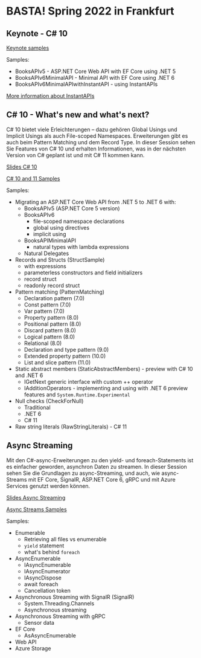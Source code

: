 # BASTA! Spring 2022 in Frankfurt

## Keynote - C# 10

[Keynote samples](Keynote)

Samples:

* BooksAPIv5 - ASP.NET Core Web API with EF Core using .NET 5
* BooksAPIv6MinimalAPI - Minimal API with EF Core using .NET 6
* BooksAPIv6MinimalAPIwithInstantAPI - using InstantAPIs

[More information about InstantAPIs](http://github.com/csharpfritz/InstantAPIs/)

## C# 10 - What's new and what's next?

C# 10 bietet viele Erleichterungen – dazu gehören Global Usings und Implicit Usings als auch File-scoped Namespaces. Erweiterungen gibt es auch beim Pattern Matching und dem Record Type. In dieser Session sehen Sie Features von C# 10 und erhalten Informationen, was in der nächsten Version von C# geplant ist und mit C# 11 kommen kann.

[Slides C# 10](slides/CSharp10andnext.pdf)

[C# 10 and 11 Samples](csharp10andnext)

Samples:

* Migrating an ASP.NET Core Web API from .NET 5 to .NET 6 with:
    * BooksAPIv5 (ASP.NET Core 5 version)
    * BooksAPIv6
        * file-scoped namespace declarations
        * global using directives
        * implicit using
    * BooksAPIMinimalAPI
        * natural types with lambda expressions
    * Natural Delegates
* Records and Structs (StructSample)
    * with expressions
    * parameterless constructors and field initializers
    * record struct
    * readonly record struct
* Pattern matching (PatternMatching)
    * Declaration pattern (7.0)
    * Const pattern (7.0)
    * Var pattern (7.0)
    * Property pattern (8.0)
    * Positional pattern (8.0)
    * Discard pattern (8.0)
    * Logical pattern (8.0)
    * Relational (8.0)
    * Declaration and type pattern (9.0)
    * Extended property pattern (10.0)
    * List and slice pattern (11.0)
* Static abstract members (StaticAbstractMembers) - preview with C# 10 and .NET 6
    * IGetNext generic interface with custom ++ operator
    * IAdditionOperators - implementing and using with .NET 6 preview features and `System.Runtime.Experimental`
* Null checks (CheckForNull)
    * Traditional
    * .NET 6
    * C# 11
* Raw string literals (RawStringLiterals) - C# 11

## Async Streaming

Mit den C#-async-Erweiterungen zu den yield- und foreach-Statements ist es einfacher geworden, asynchron Daten zu streamen. In dieser Session sehen Sie die Grundlagen zu async-Streaming, und auch, wie async-Streams mit EF Core, SignalR, ASP.NET Core 6, gRPC und mit Azure Services genutzt werden können.

[Slides Async Streaming](slides/AsyncStreams2022.pdf)

[Async Streams Samples](asyncstreams)

Samples:

* Enumerable
    * Retrieving all files vs enumerable
    * `yield` statement
    * what's behind `foreach`
* AsyncEnumerable
    * IAsyncEnumerable
    * IAsyncEnumerator
    * IAsyncDispose
    * await foreach
    * Cancellation token
* Asynchronous Streaming with SignalR (SignalR)
    * System.Threading.Channels
    * Asynchronous streaming
* Asynchronous Streaming with gRPC
    * Sensor data 
* EF Core
    * AsAsyncEnumerable    
* Web API
* Azure Storage
